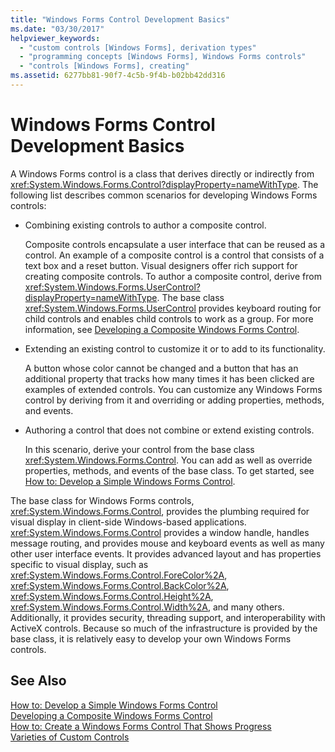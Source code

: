 ```yaml
---
title: "Windows Forms Control Development Basics"
ms.date: "03/30/2017"
helpviewer_keywords: 
  - "custom controls [Windows Forms], derivation types"
  - "programming concepts [Windows Forms], Windows Forms controls"
  - "controls [Windows Forms], creating"
ms.assetid: 6277bb81-90f7-4c5b-9f4b-b02bb42dd316
---
```

# Windows Forms Control Development Basics
A Windows Forms control is a class that derives directly or indirectly from <xref:System.Windows.Forms.Control?displayProperty=nameWithType>. The following list describes common scenarios for developing Windows Forms controls:  
  
- Combining existing controls to author a composite control.  
  
   Composite controls encapsulate a user interface that can be reused as a control. An example of a composite control is a control that consists of a text box and a reset button. Visual designers offer rich support for creating composite controls. To author a composite control, derive from <xref:System.Windows.Forms.UserControl?displayProperty=nameWithType>. The base class <xref:System.Windows.Forms.UserControl> provides keyboard routing for child controls and enables child controls to work as a group. For more information, see [Developing a Composite Windows Forms Control](../../../../docs/framework/winforms/controls/developing-a-composite-windows-forms-control.md).  
  
- Extending an existing control to customize it or to add to its functionality.  
  
   A button whose color cannot be changed and a button that has an additional property that tracks how many times it has been clicked are examples of extended controls. You can customize any Windows Forms control by deriving from it and overriding or adding properties, methods, and events.  
  
- Authoring a control that does not combine or extend existing controls.  
  
   In this scenario, derive your control from the base class <xref:System.Windows.Forms.Control>. You can add as well as override properties, methods, and events of the base class. To get started, see [How to: Develop a Simple Windows Forms Control](../../../../docs/framework/winforms/controls/how-to-develop-a-simple-windows-forms-control.md).  
  
 The base class for Windows Forms controls, <xref:System.Windows.Forms.Control>, provides the plumbing required for visual display in client-side Windows-based applications. <xref:System.Windows.Forms.Control> provides a window handle, handles message routing, and provides mouse and keyboard events as well as many other user interface events. It provides advanced layout and has properties specific to visual display, such as <xref:System.Windows.Forms.Control.ForeColor%2A>, <xref:System.Windows.Forms.Control.BackColor%2A>, <xref:System.Windows.Forms.Control.Height%2A>, <xref:System.Windows.Forms.Control.Width%2A>, and many others. Additionally, it provides security, threading support, and interoperability with ActiveX controls. Because so much of the infrastructure is provided by the base class, it is relatively easy to develop your own Windows Forms controls.  
  
## See Also  
 [How to: Develop a Simple Windows Forms Control](../../../../docs/framework/winforms/controls/how-to-develop-a-simple-windows-forms-control.md)  
 [Developing a Composite Windows Forms Control](../../../../docs/framework/winforms/controls/developing-a-composite-windows-forms-control.md)  
 [How to: Create a Windows Forms Control That Shows Progress](../../../../docs/framework/winforms/controls/how-to-create-a-windows-forms-control-that-shows-progress.md)  
 [Varieties of Custom Controls](../../../../docs/framework/winforms/controls/varieties-of-custom-controls.md)
